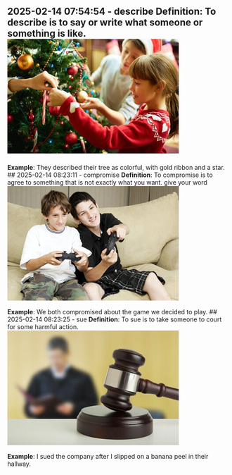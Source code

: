  ## 2025-02-14 07:54:54 - describe **Definition**: To describe is to say or write what someone or something is like. ![Image](https://raw.githubusercontent.com/toledorodrigow/Anki-Flashcard/main/English/images/describe_20250214075454.jpg)

**Example**: They described their tree as colorful, with gold ribbon and a star. ## 2025-02-14 08:23:11 - compromise **Definition**: To compromise is to agree to something that is not exactly what you want. give your word ![Image](https://raw.githubusercontent.com/toledorodrigow/Anki-Flashcard/main/English/images/compromise_20250214082311.jpg)

**Example**: We both compromised about the game we decided to play. ## 2025-02-14 08:23:25 - sue **Definition**: To sue is to take someone to court for some harmful action. ![Image](https://raw.githubusercontent.com/toledorodrigow/Anki-Flashcard/main/English/images/sue_20250214082325.jpg)

**Example**: I sued the company after I slipped on a banana peel in their hallway.